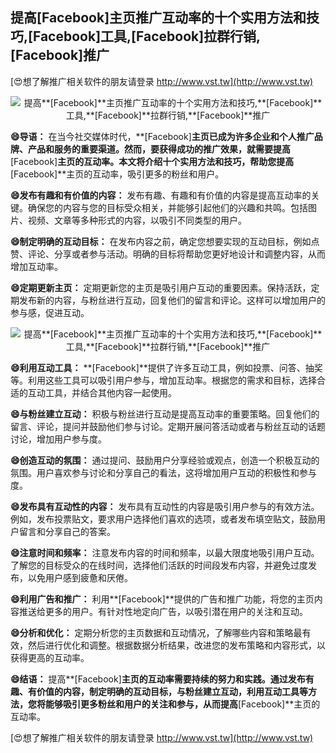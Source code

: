 ## **提高**[Facebook]**主页推广互动率的十个实用方法和技巧,**[Facebook]**工具,**[Facebook]**拉群行销,**[Facebook]**推广**

[😍想了解推广相关软件的朋友请登录 http://www.vst.tw](http://www.vst.tw)

 <center><img src="https://vst.tw/MP4/tuiguang/png/2.png" alt="提高**[Facebook]**主页推广互动率的十个实用方法和技巧,**[Facebook]**工具,**[Facebook]**拉群行销,**[Facebook]**推广"></center>

**😄导语：**
在当今社交媒体时代，**[Facebook]**主页已成为许多企业和个人推广品牌、产品和服务的重要渠道。然而，要获得成功的推广效果，就需要提高**[Facebook]**主页的互动率。本文将介绍十个实用方法和技巧，帮助您提高**[Facebook]**主页的互动率，吸引更多的粉丝和用户。

**😄发布有趣和有价值的内容：**
发布有趣、有趣和有价值的内容是提高互动率的关键。确保您的内容与您的目标受众相关，并能够引起他们的兴趣和共鸣。包括图片、视频、文章等多种形式的内容，以吸引不同类型的用户。

**😄制定明确的互动目标：**
在发布内容之前，确定您想要实现的互动目标，例如点赞、评论、分享或者参与活动。明确的目标将帮助您更好地设计和调整内容，从而增加互动率。

**😄定期更新主页：**
定期更新您的主页是吸引用户互动的重要因素。保持活跃，定期发布新的内容，与粉丝进行互动，回复他们的留言和评论。这样可以增加用户的参与感，促进互动。

 <center><img src="https://vst.tw/MP4/tuiguang/png/2.png" alt="提高**[Facebook]**主页推广互动率的十个实用方法和技巧,**[Facebook]**工具,**[Facebook]**拉群行销,**[Facebook]**推广"></center>

**😄利用互动工具：**
**[Facebook]**提供了许多互动工具，例如投票、问答、抽奖等。利用这些工具可以吸引用户参与，增加互动率。根据您的需求和目标，选择合适的互动工具，并结合其他内容一起使用。

**😄与粉丝建立互动：**
积极与粉丝进行互动是提高互动率的重要策略。回复他们的留言、评论，提问并鼓励他们参与讨论。定期开展问答活动或者与粉丝互动的话题讨论，增加用户参与度。

**😄创造互动的氛围：**
通过提问、鼓励用户分享经验或观点，创造一个积极互动的氛围。用户喜欢参与讨论和分享自己的看法，这将增加用户互动的积极性和参与度。

**😄发布具有互动性的内容：**
发布具有互动性的内容是吸引用户参与的有效方法。例如，发布投票贴文，要求用户选择他们喜欢的选项，或者发布填空贴文，鼓励用户留言和分享自己的答案。

**😄注意时间和频率：**
注意发布内容的时间和频率，以最大限度地吸引用户互动。了解您的目标受众的在线时间，选择他们活跃的时间段发布内容，并避免过度发布，以免用户感到疲惫和厌倦。

**😄利用广告和推广：**
利用**[Facebook]**提供的广告和推广功能，将您的主页内容推送给更多的用户。有针对性地定向广告，以吸引潜在用户的关注和互动。

**😄分析和优化：**
定期分析您的主页数据和互动情况，了解哪些内容和策略最有效，然后进行优化和调整。根据数据分析结果，改进您的发布策略和内容形式，以获得更高的互动率。

**😄结语：**
提高**[Facebook]**主页的互动率需要持续的努力和实践。通过发布有趣、有价值的内容，制定明确的互动目标，与粉丝建立互动，利用互动工具等方法，您将能够吸引更多粉丝和用户的关注和参与，从而提高**[Facebook]**主页的互动率。

[😍想了解推广相关软件的朋友请登录 http://www.vst.tw](http://www.vst.tw)



